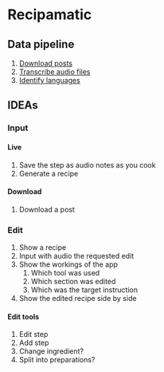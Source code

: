 # Recipamatic

## Data pipeline

1. [Download posts](./scratch_space/insta_/load_.ipynb)
1. [Transcribe audio files](./scratch_space/whisper_/transcribe.ipynb)
1. [Identify languages](./scratch_space/langid_/identify.ipynb)

## IDEAs

### Input

#### Live

1. Save the step as audio notes as you cook
1. Generate a recipe

#### Download

1. Download a post

### Edit

1. Show a recipe
1. Input with audio the requested edit
1. Show the workings of the app
    1. Which tool was used
    1. Which section was edited
    1. Which was the target instruction
1. Show the edited recipe side by side

#### Edit tools

1. Edit step
1. Add step
1. Change ingredient?
1. Split into preparations?
